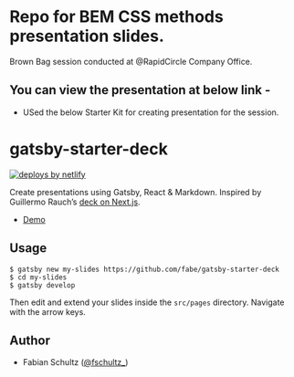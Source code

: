 # Repo for BEM CSS methods presentation slides. 
Brown Bag session conducted at @RapidCircle Company Office.

## You can view the presentation at below link - 


* USed the below Starter Kit for creating presentation for the session.


# gatsby-starter-deck

[![deploys by netlify](https://img.shields.io/badge/deploys%20by-netlify-00c7b7.svg)](https://www.netlify.com)

Create presentations using Gatsby, React & Markdown. Inspired by Guillermo Rauch’s [deck on Next.js](https://deck.now.sh/).

* [Demo](//gatsby-deck.netlify.com)

## Usage

    $ gatsby new my-slides https://github.com/fabe/gatsby-starter-deck
    $ cd my-slides
    $ gatsby develop

Then edit and extend your slides inside the `src/pages` directory. Navigate with the arrow keys.

## Author

* Fabian Schultz ([@fschultz\_](https://twitter.com/fschultz_))
